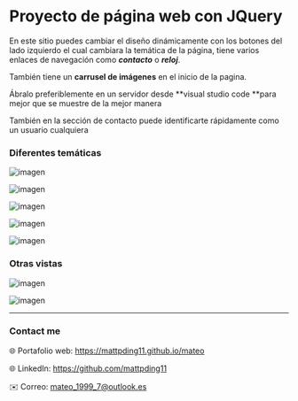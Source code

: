 # Proyecto de página web con JQuery

En este sitio puedes cambiar el diseño dinámicamente con los botones del lado izquierdo el cual cambiara la temática de la página, tiene varios enlaces de navegación como **_contacto_** o _**reloj**_.

También tiene un **carrusel de imágenes** en el inicio de la pagina.

Ábralo preferiblemente en un servidor desde **visual studio code **para mejor que se muestre de la mejor manera

También en la sección de contacto puede identificarte rápidamente como un usuario cualquiera 

### Diferentes temáticas
![imagen](https://res.cloudinary.com/drbotbbjb/image/upload/v1653815502/Screenshot_122_ci0a4z.png)

![imagen](https://res.cloudinary.com/drbotbbjb/image/upload/v1653815503/Screenshot_123_e0v7gv.png)

![imagen](https://res.cloudinary.com/drbotbbjb/image/upload/v1653815504/Screenshot_111_ojynmk.png)

![imagen](https://res.cloudinary.com/drbotbbjb/image/upload/v1653815515/Screenshot_118_a1bu90.png)

![imagen](https://res.cloudinary.com/drbotbbjb/image/upload/v1653815516/Screenshot_119_ubv7lq.png)

### Otras vistas
![imagen](https://res.cloudinary.com/drbotbbjb/image/upload/v1653815515/Screenshot_121_ckseqv.png)

![imagen](https://res.cloudinary.com/drbotbbjb/image/upload/v1653815515/Screenshot_120_zthpf0.png)



---

### Contact me
 
🌐 Portafolio web: https://mattpding11.github.io/mateo 
  
🌐 LinkedIn: https://github.com/mattpding11
  
✉️ Correo: mateo_1999_7@outlook.es

